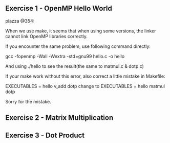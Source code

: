 ## Exercise 1 - OpenMP Hello World
piazza @354:

When we use make, it seems that when using some versions, the linker cannot link OpenMP libraries correctly.

If you encounter the same problem, use following command directly:

gcc -fopenmp -Wall -Wextra -std=gnu99 hello.c -o hello

And using ./hello to see the result(the same to matmul.c & dotp.c)

If your make work without this error, also correct a little mistake in Makefile:

EXECUTABLES = hello v_add dotp
change to 
EXECUTABLES = hello matmul dotp

Sorry for the mistake.

## Exercise 2 - Matrix Multiplication


## Exercise 3 - Dot Product
